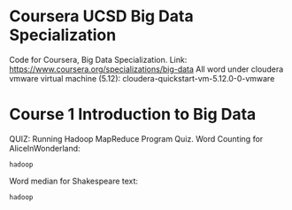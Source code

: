 # Coursera UCSD Big Data Specialization
Code for Coursera, Big Data Specialization. Link: https://www.coursera.org/specializations/big-data
All word under cloudera vmware virtual machine (5.12): cloudera-quickstart-vm-5.12.0-0-vmware

# Course 1 Introduction to Big Data

QUIZ: Running Hadoop MapReduce Program Quiz.
Word Counting for AliceInWonderland:
```
hadoop
```

Word median for Shakespeare text:
```
hadoop
```
